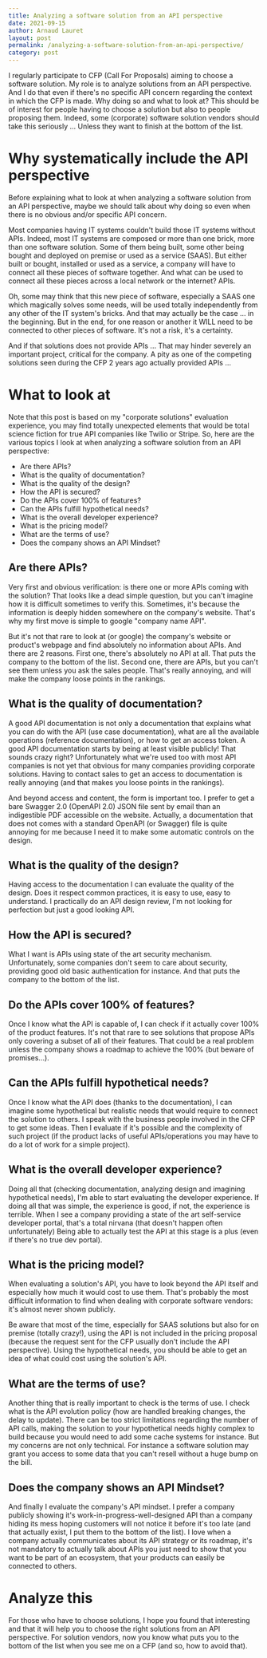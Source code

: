 ```yaml
---
title: Analyzing a software solution from an API perspective
date: 2021-09-15
author: Arnaud Lauret
layout: post
permalink: /analyzing-a-software-solution-from-an-api-perspective/
category: post
---
```


I regularly participate to CFP (Call For Proposals) aiming to choose a software solution.
My role is to analyze solutions from an API perspective.
And I do that even if there's no specific API concern regarding the context in which the CFP is made.
Why doing so and what to look at?
This should be of interest for people having to choose a solution but also to people proposing them.
Indeed, some (corporate) software solution vendors should take this seriously ...
Unless they want to finish at the bottom of the list. 
<!--more-->

# Why systematically include the API perspective

Before explaining what to look at when analyzing a software solution from an API perspective, maybe we should talk about why doing so even when there is no obvious and/or specific API concern.

Most companies having IT systems couldn't build those IT systems without APIs.
Indeed, most IT systems are composed or more than one brick, more than one software solution.
Some of them being built, some other being bought and deployed on premise or used as a service (SAAS).
But either built or bought, installed or used as a service, a company will have to connect all these pieces of software together.
And what can be used to connect all these pieces across a local network or the internet?
APIs.

Oh, some may think that this new piece of software, especially a SAAS one which magically solves some needs, will be used totally independently from any other of the IT system's bricks.
And that may actually be the case ... in the beginning.
But in the end, for one reason or another it WILL need to be connected to other pieces of software. 
It's not a risk, it's a certainty.

And if that solutions does not provide APIs ...
That may hinder severely an important project, critical for the company.
A pity as one of the competing solutions seen during the CFP 2 years ago actually provided APIs ...

# What to look at

Note that this post is based on my "corporate solutions" evaluation experience, you may find totally unexpected elements that would be total science fiction for true API companies like Twilio or Stripe.
So, here are the various topics I look at when analyzing a software solution from an API perspective:

- Are there APIs?
- What is the quality of documentation?
- What is the quality of the design?
- How the API is secured?
- Do the APIs cover 100% of features?
- Can the APIs fulfill hypothetical needs?
- What is the overall developer experience?
- What is the pricing model?
- What are the terms of use?
- Does the company shows an API Mindset?

## Are there APIs?

Very first and obvious verification: is there one or more APIs coming with the solution?
That looks like a dead simple question, but you can't imagine how it is difficult sometimes to verify this.
Sometimes, it's because the information is deeply hidden somewhere on the company's website.
That's why my first move is simple to google "company name API".

But it's not that rare to look at (or google) the company's website or product's webpage and find absolutely no information about APIs.
And there are 2 reasons.
First one, there's absolutely no API at all.
That puts the company to the bottom of the list.
Second one, there are APIs, but you can't see them unless you ask the sales people.
That's really annoying, and will make the company loose points in the rankings.

## What is the quality of documentation?

A good API documentation is not only a documentation that explains what you can do with the API (use case documentation), what are all the available operations (reference documentation), or how to get an access token.
A good API documentation starts by being at least visible publicly!
That sounds crazy right?
Unfortunately what we're used too with most API companies is not yet that obvious for many companies providing corporate solutions.
Having to contact sales to get an access to documentation is really annoying (and that makes you loose points in the rankings).

And beyond access and content, the form is important too.
I prefer to get a bare Swagger 2.0 (OpenAPI 2.0) JSON file sent by email than an indigestible PDF accessible on the website.
Actually, a documentation that does not comes with a standard OpenAPI (or Swagger) file is quite annoying for me because I need it to make some automatic controls on the design.

## What is the quality of the design?

Having access to the documentation I can evaluate the quality of the design.
Does it respect common practices, it is easy to use, easy to understand.
I practically do an API design review, I'm not looking for perfection but just a good looking API.

## How the API is secured?

What I want is APIs using state of the art security mechanism.
Unfortunately, some companies don't seem to care about security, providing good old basic authentication for instance.
And that puts the company to the bottom of the list.

## Do the APIs cover 100% of features?

Once I know what the API is capable of, I can check if it actually cover 100% of the product features.
It's not that rare to see solutions that propose APIs only covering a subset of all of their features.
That could be a real problem unless the company shows a roadmap to achieve the 100% (but beware of promises...).

## Can the APIs fulfill hypothetical needs?

Once I know what the API does (thanks to the documentation), I can imagine some hypothetical but realistic needs that would require to connect the solution to others.
I speak with the business people involved in the CFP to get some ideas.
Then I evaluate if it's possible and the complexity of such project (if the product lacks of useful APIs/operations you may have to do a lot of work for a simple project).

## What is the overall developer experience?

Doing all that (checking documentation, analyzing design and imagining hypothetical needs), I'm able to start evaluating the developer experience.
If doing all that was simple, the experience is good, if not, the experience is terrible.
When I see a company providing a state of the art self-service developer portal, that's a total nirvana (that doesn't happen often unfortunately)
Being able to actually test the API at this stage is a plus (even if there's no true dev portal).

## What is the pricing model?

When evaluating a solution's API, you have to look beyond the API itself and especially how much it would cost to use them.
That's probably the most difficult information to find when dealing with corporate software vendors: it's almost never shown publicly.

Be aware that most of the time, especially for SAAS solutions but also for on premise (totally crazy!), using the API is not included in the pricing proposal (because the request sent for the CFP usually don't include the API perspective).
Using the hypothetical needs, you should be able to get an idea of what could cost using the solution's API.

## What are the terms of use?

Another thing that is really important to check is the terms of use.
I check what is the API evolution policy (how are handled breaking changes, the delay to update).
There can be too strict limitations regarding the number of API calls, making the solution to your hypothetical needs highly complex to build because you would need to add some cache systems for instance.
But my concerns are not only technical.
For instance a software solution may grant you access to some data that you can't resell without a huge bump on the bill.

## Does the company shows an API Mindset?

And finally I evaluate the company's API mindset.
I prefer a company publicly showing it's work-in-progress-well-designed API than a company hiding its mess hoping customers will not notice it before it's too late (and that actually exist, I put them to the bottom of the list).
I love when a company actually communicates about its API strategy or its roadmap, it's not mandatory to actually talk about APIs you just need to show that you want to be part of an ecosystem, that your products can easily be connected to others.

# Analyze this

For those who have to choose solutions, I hope you found that interesting and that it will help you to choose the right solutions from an API perspective.
For solution vendors, now you know what puts you to the bottom of the list when you see me on a CFP (and so, how to avoid that).

